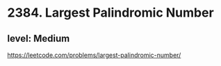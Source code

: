 # 2384. Largest Palindromic Number
## level: Medium

https://leetcode.com/problems/largest-palindromic-number/
